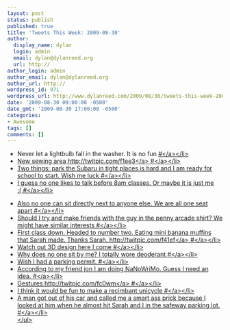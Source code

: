 ```yaml
---
layout: post
status: publish
published: true
title: 'Tweets This Week: 2009-08-30'
author:
  display_name: dylan
  login: admin
  email: dylan@dylanreed.org
  url: http://
author_login: admin
author_email: dylan@dylanreed.org
author_url: http://
wordpress_id: 971
wordpress_url: http://www.dylanreed.com/2009/08/30/tweets-this-week-2009-08-30/
date: '2009-08-30 09:00:00 -0500'
date_gmt: '2009-08-30 17:00:00 -0500'
categories:
- Awesome
tags: []
comments: []
---
```

<ul class="aktt_tweet_digest">
<li>Never let a lightbulb fall in the washer. It is no fun <a href="http:&#47;&#47;twitter.com&#47;awesomeguy&#47;statuses&#47;3497833797" class="aktt_tweet_time">#<&#47;a><&#47;li>
<li>New sewing area <a href="http:&#47;&#47;twitpic.com&#47;f1ee3" rel="nofollow">http:&#47;&#47;twitpic.com&#47;f1ee3<&#47;a> <a href="http:&#47;&#47;twitter.com&#47;awesomeguy&#47;statuses&#47;3499160565" class="aktt_tweet_time">#<&#47;a><&#47;li>
<li>Two things: park the Subaru in tight places is hard and I am ready for school to start. Wish me luck <a href="http:&#47;&#47;twitter.com&#47;awesomeguy&#47;statuses&#47;3512475145" class="aktt_tweet_time">#<&#47;a><&#47;li>
<li>I guess no one likes to talk before 8am classes. Or maybe it is just me<br />
 :( <a href="http:&#47;&#47;twitter.com&#47;awesomeguy&#47;statuses&#47;3512711508" class="aktt_tweet_time">#<&#47;a><&#47;li></p>
<li>Also no one can sit directly next to anyone else. We are all one seat apart <a href="http:&#47;&#47;twitter.com&#47;awesomeguy&#47;statuses&#47;3512729453" class="aktt_tweet_time">#<&#47;a><&#47;li>
<li>Should I try and make friends with the guy in the penny arcade shirt? We might have similar interests <a href="http:&#47;&#47;twitter.com&#47;awesomeguy&#47;statuses&#47;3512853667" class="aktt_tweet_time">#<&#47;a><&#47;li>
<li>First class down. Headed to number two. Eating mini banana muffins that Sarah made. Thanks Sarah.  <a href="http:&#47;&#47;twitpic.com&#47;f41ef" rel="nofollow">http:&#47;&#47;twitpic.com&#47;f41ef<&#47;a> <a href="http:&#47;&#47;twitter.com&#47;awesomeguy&#47;statuses&#47;3514450983" class="aktt_tweet_time">#<&#47;a><&#47;li>
<li>Watch out 3D design here I come <a href="http:&#47;&#47;twitter.com&#47;awesomeguy&#47;statuses&#47;3535698203" class="aktt_tweet_time">#<&#47;a><&#47;li>
<li>Why does no one sit by me? I totally wore deoderant <a href="http:&#47;&#47;twitter.com&#47;awesomeguy&#47;statuses&#47;3535933202" class="aktt_tweet_time">#<&#47;a><&#47;li>
<li>Wish I had a parking permit. <a href="http:&#47;&#47;twitter.com&#47;awesomeguy&#47;statuses&#47;3539355066" class="aktt_tweet_time">#<&#47;a><&#47;li>
<li>According to my friend jon I am doing NaNoWriMo. Guess I need an idea. <a href="http:&#47;&#47;twitter.com&#47;awesomeguy&#47;statuses&#47;3556006566" class="aktt_tweet_time">#<&#47;a><&#47;li>
<li>Gestures <a href="http:&#47;&#47;twitpic.com&#47;fc0wm" rel="nofollow">http:&#47;&#47;twitpic.com&#47;fc0wm<&#47;a> <a href="http:&#47;&#47;twitter.com&#47;awesomeguy&#47;statuses&#47;3557891891" class="aktt_tweet_time">#<&#47;a><&#47;li>
<li>I think it would be fun to make a recimbant unicycle <a href="http:&#47;&#47;twitter.com&#47;awesomeguy&#47;statuses&#47;3560959908" class="aktt_tweet_time">#<&#47;a><&#47;li>
<li>A man got out of his car and called me a smart ass prick because I looked at him when he almost hit Sarah and I in the safeway parking lot. <a href="http:&#47;&#47;twitter.com&#47;awesomeguy&#47;statuses&#47;3616294734" class="aktt_tweet_time">#<&#47;a><&#47;li><br />
<&#47;ul></p>
